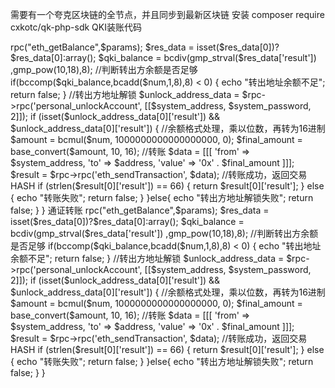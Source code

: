 需要有一个夸克区块链的全节点，并且同步到最新区块链
安装  composer require cxkotc/qk-php-sdk
QKI装账代码
<?php use quarkblockchain\QkNodeRPC; use quarkblockchain\QkToken; /** * QKI转账 * @param $num //转账数量，1个就是1，100个就是100 * @param $address //接收地址 * @return bool */ public function transfer($num, $address) { $rpc = new \RpcService(); $system_address = "xxxxxxxxxxxxxx";//转出方钱包地址 $system_password = "xxxxxxxxxxxxxxx";//转出方钱包密码 //判断托管账号余额 $params = array( [$system_address,"latest"] ); //获取转出方地址余额信息 $res_data = $rpc->rpc("eth_getBalance",$params); $res_data = isset($res_data[0])?$res_data[0]:array(); $qki_balance = bcdiv(gmp_strval($res_data['result']) ,gmp_pow(10,18),8); //判断转出方余额是否足够 if(bccomp($qki_balance,bcadd($num,1,8),8) < 0) { echo "转出地址余额不足"; return false; } //转出方地址解锁 $unlock_address_data = $rpc->rpc('personal_unlockAccount', [[$system_address, $system_password, 2]]); if (isset($unlock_address_data[0]['result']) && $unlock_address_data[0]['result']) { //余额格式处理，乘以位数，再转为16进制 $amount = bcmul($num, 1000000000000000000, 0); $final_amount = base_convert($amount, 10, 16); //转账 $data = [[[ 'from' => $system_address, 'to' => $address, 'value' => '0x' . $final_amount ]]]; $result = $rpc->rpc('eth_sendTransaction', $data); //转账成功，返回交易HASH if (strlen($result[0]['result']) == 66) { return $result[0]['result']; } else { echo "转账失败"; return false; } }else{ echo "转出方地址解锁失败"; return false; } } 
通证转账

<?php use quarkblockchain\QkNodeRPC; use quarkblockchain\QkToken; /** * QKI转账 * @param $num //转账数量，1个就是1，100个就是100 * @param $address //接收地址 * @return bool */ public function transfer($num, $address) { $rpc = new \RpcService(); $system_address = "xxxxxxxxxxxxxx";//转出方钱包地址 $system_password = "xxxxxxxxxxxxxxx";//转出方钱包密码 //判断托管账号余额 $params = array( [$system_address,"latest"] ); //获取转出方地址余额信息 $res_data = $rpc->rpc("eth_getBalance",$params); $res_data = isset($res_data[0])?$res_data[0]:array(); $qki_balance = bcdiv(gmp_strval($res_data['result']) ,gmp_pow(10,18),8); //判断转出方余额是否足够 if(bccomp($qki_balance,bcadd($num,1,8),8) < 0) { echo "转出地址余额不足"; return false; } //转出方地址解锁 $unlock_address_data = $rpc->rpc('personal_unlockAccount', [[$system_address, $system_password, 2]]); if (isset($unlock_address_data[0]['result']) && $unlock_address_data[0]['result']) { //余额格式处理，乘以位数，再转为16进制 $amount = bcmul($num, 1000000000000000000, 0); $final_amount = base_convert($amount, 10, 16); //转账 $data = [[[ 'from' => $system_address, 'to' => $address, 'value' => '0x' . $final_amount ]]]; $result = $rpc->rpc('eth_sendTransaction', $data); //转账成功，返回交易HASH if (strlen($result[0]['result']) == 66) { return $result[0]['result']; } else { echo "转账失败"; return false; } }else{ echo "转出方地址解锁失败"; return false; } } 




